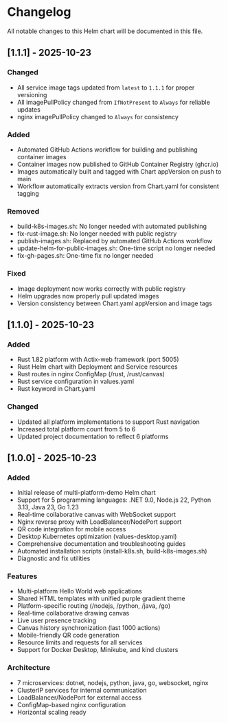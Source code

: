 # Changelog

All notable changes to this Helm chart will be documented in this file.

## [1.1.1] - 2025-10-23

### Changed
- All service image tags updated from `latest` to `1.1.1` for proper versioning
- All imagePullPolicy changed from `IfNotPresent` to `Always` for reliable updates
- nginx imagePullPolicy changed to `Always` for consistency

### Added
- Automated GitHub Actions workflow for building and publishing container images
- Container images now published to GitHub Container Registry (ghcr.io)
- Images automatically built and tagged with Chart appVersion on push to main
- Workflow automatically extracts version from Chart.yaml for consistent tagging

### Removed
- build-k8s-images.sh: No longer needed with automated publishing
- fix-rust-image.sh: No longer needed with public registry
- publish-images.sh: Replaced by automated GitHub Actions workflow
- update-helm-for-public-images.sh: One-time script no longer needed
- fix-gh-pages.sh: One-time fix no longer needed

### Fixed
- Image deployment now works correctly with public registry
- Helm upgrades now properly pull updated images
- Version consistency between Chart.yaml appVersion and image tags

## [1.1.0] - 2025-10-23

### Added
- Rust 1.82 platform with Actix-web framework (port 5005)
- Rust Helm chart with Deployment and Service resources
- Rust routes in nginx ConfigMap (/rust, /rust/canvas)
- Rust service configuration in values.yaml
- Rust keyword in Chart.yaml

### Changed
- Updated all platform implementations to support Rust navigation
- Increased total platform count from 5 to 6
- Updated project documentation to reflect 6 platforms

## [1.0.0] - 2025-10-23

### Added
- Initial release of multi-platform-demo Helm chart
- Support for 5 programming languages: .NET 9.0, Node.js 22, Python 3.13, Java 23, Go 1.23
- Real-time collaborative canvas with WebSocket support
- Nginx reverse proxy with LoadBalancer/NodePort support
- QR code integration for mobile access
- Desktop Kubernetes optimization (values-desktop.yaml)
- Comprehensive documentation and troubleshooting guides
- Automated installation scripts (install-k8s.sh, build-k8s-images.sh)
- Diagnostic and fix utilities

### Features
- Multi-platform Hello World web applications
- Shared HTML templates with unified purple gradient theme
- Platform-specific routing (/nodejs, /python, /java, /go)
- Real-time collaborative drawing canvas
- Live user presence tracking
- Canvas history synchronization (last 1000 actions)
- Mobile-friendly QR code generation
- Resource limits and requests for all services
- Support for Docker Desktop, Minikube, and kind clusters

### Architecture
- 7 microservices: dotnet, nodejs, python, java, go, websocket, nginx
- ClusterIP services for internal communication
- LoadBalancer/NodePort for external access
- ConfigMap-based nginx configuration
- Horizontal scaling ready

